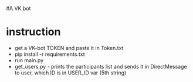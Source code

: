 #A VK bot
# instruction
- get a VK-bot TOKEN and paste it in Token.txt
- pip install -r requirements.txt
- run main.py
- get_users.py - prints the participants list and sends it in DirectMessage to user, which ID is in USER_ID var (5th string)

